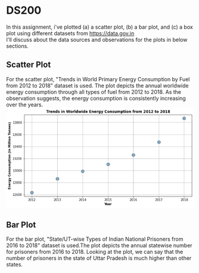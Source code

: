 # DS200
In this assignment, i've plotted (a) a scatter plot, (b) a bar plot, and (c) a box plot using different datasets from https://data.gov.in<br/>
I'll discuss about the data sources and observations for the plots in below sections.

## Scatter Plot
For the scatter plot, "Trends in World Primary Energy Consumption by Fuel from 2012 to 2018" dataset is used. The plot depicts the annual worldwide energy consumption through all types of fuel from 2012 to 2018. As the observation suggests, the energy consumption is consistently increasing over the years.<br/>
![](https://github.com/sunnyanand8651/DS200/blob/main/Scatter-Plot.png)

## Bar Plot
For the bar plot, "State/UT-wise Types of Indian National Prisoners from 2016 to 2018" dataset is used.The plot depicts the annual statewise number for prisoners from 2016 to 2018. Looking at the plot, we can say that the number of prisoners in the state of Uttar Pradesh is much higher than other states.<br/>
![]()
